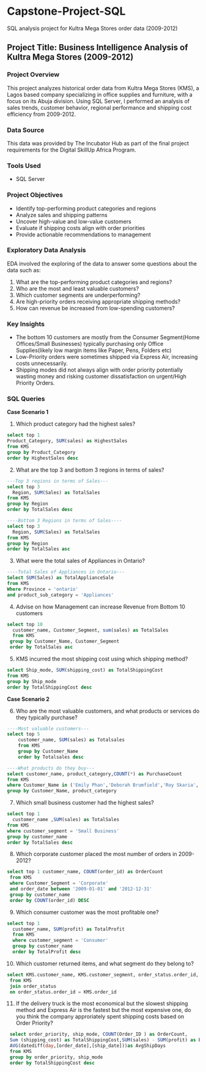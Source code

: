# Capstone-Project-SQL
SQL analysis project for Kultra Mega Stores order data (2009-2012)

## Project Title: Business Intelligence Analysis of Kultra Mega Stores (2009-2012)

### Project Overview
This project analyzes historical order data from Kultra Mega Stores (KMS), a Lagos based company specializing in office supplies and furniture, with a focus on its Abuja division. Using SQL Server, I performed an analysis of sales trends, customer behavior, regional performance and shipping cost efficiency from 2009-2012.

### Data Source
This data was provided by The Incubator Hub as part of the final project requirements for the Digital SkillUp Africa Program.

### Tools Used
- SQL Server

### Project Objectives
- Identify top-performing product categories and regions
- Analyze sales and shipping patterns
- Uncover high-value and low-value customers
- Evaluate if shipping costs align with order priorities
- Provide actionable recommendations to management

### Exploratory Data Analysis
EDA involved the exploring of the data to answer some questions about the data such as:
1. What are the top-performing product categories and regions?
2. Who are the most and least valuable customers?
3. Which customer segments are underperforming?
4. Are high-priority orders receiving appropriate shipping methods?
5. How can revenue be increased from low-spending customers?

### Key Insights
- The bottom 10 customers are mostly from the Consumer Segment(Home Offices/Small Businesses) typically purchasing only Office Supplies(likely low margin items like Paper, Pens, Folders etc)
- Low-Priority orders were sometimes shipped via Express Air, increasing costs unnecessarily.
- Shipping modes did not always align with order priority potentially wasting money and risking customer dissatisfaction on urgent/High Priority Orders.

### SQL Queries
**Case Scenario 1**

1. Which product category had the highest sales?
``` SQL
select top 1
Product_Category, SUM(sales) as HighestSales
from KMS
group by Product_Category
order by HighestSales desc
```

2. What are the top 3 and bottom 3 regions in terms of sales?
```SQL
---Top 3 regions in terms of Sales---
select top 3
  Region, SUM(Sales) as TotalSales
from KMS
group by Region
order by TotalSales desc

----Bottom 3 Regions in terms of Sales----
select top 3
  Region, SUM(Sales) as TotalSales
from KMS
group by Region
order by TotalSales asc
```

3. What were the total sales of Appliances in Ontario?
```SQL
----Total Sales of Appliances in Ontario---
Select SUM(Sales) as TotalApplianceSale
from KMS
Where Province = 'ontario'
and product_sub_category = 'Appliances'
```

4. Advise on how Management can increase Revenue from Bottom 10 customers
```SQL
select top 10
  customer_name, Customer_Segment, sum(sales) as TotalSales
  from KMS
 group by Customer_Name, Customer_Segment
 order by TotalSales asc
```

5. KMS incurred the most shipping cost using which shipping method?
```SQL
select Ship_mode, SUM(shipping_cost) as TotalShippingCost
from KMS
group by Ship_mode
order by TotalShippingCost desc
```

**Case Scenario 2**

6. Who are the most valuable customers, and what products or services do they typically purchase?
```SQL
----Most valuable customers---
select top 5
    customer_name, SUM(sales) as Totalsales
	from KMS 
	group by Customer_Name
	order by Totalsales desc

----What products do they buy---
select customer_name, product_category,COUNT(*) as PurchaseCount
from KMS
where Customer_Name in ('Emily Phan','Deborah Brumfield','Roy Skaria','Sylvia Foulston','Grant Carrol')
group by Customer_Name, product_category
```

7. Which small business customer had the highest sales?
```SQL
select top 1
  customer_name ,SUM(sales) as TotalSales
from KMS
where customer_segment = 'Small Business'
group by customer_name
order by TotalSales desc
```

8. Which corporate customer placed the most number of orders in 2009-2012?
```SQL
select top 1 customer_name, COUNT(order_id) as OrderCount
 from KMS
 where Customer_Segment = 'Corporate'
 and order_date between '2009-01-01' and '2012-12-31'
 group by customer_name
 order by COUNT(order_id) DESC
```

9. Which consumer customer was the most profitable one?
```SQL
select top 1
  customer_name, SUM(profit) as TotalProfit
  from KMS
  where customer_segment = 'Consumer'
  group by customer_name
  order by TotalProfit desc
```

10. Which customer returned items, and what segment do they belong to?
```SQL
select KMS.customer_name, KMS.customer_segment, order_status.order_id, Order_status.status
 from KMS
 join order_status
 on order_status.order_id = KMS.order_id
```

11. If the delivery truck is the most economical but the slowest shipping method and Express Air is the fastest but the most expensive one, do you think the company approriately spent shipping costs based on Order Priority?
```SQL
 select order_priority, ship_mode, COUNT(Order_ID ) as OrderCount,
 Sum (shipping_cost) as TotalShippingCost,SUM(sales) - SUM(profit) as EstimatedShippingCost,
 AVG(datediff(day,[order_date],[ship_date]))as AvgShipDays
 from KMS
 group by order_priority, ship_mode
 order by TotalShippingCost desc
```









